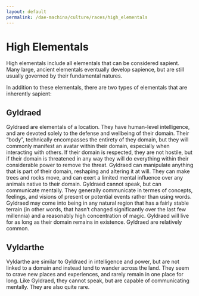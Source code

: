 ```yaml
---
layout: default
permalink: /dae-machina/culture/races/high_elementals
---
```


# High Elementals

High elementals include all elementals that can be considered sapient.
Many large, ancient elementals eventually develop sapience, but are still usually governed by their fundamental natures.

In addition to these elementals, there are two types of elementals that are inherently sapient: 

## Gyldraed

Gyldraed are elementals of a location. They have human-level intelligence, and are devoted solely to the defense and wellbeing of their domain. Their “body”, technically encompasses the entirety of they domain, but they will commonly manifest an avatar within their domain, especially when interacting with others. If their domain is respected, they are not hostile, but if their domain is threatened in any way they will do everything within their considerable power to remove the threat. Gyldraed can manipulate anything that is part of their domain, reshaping and altering it at will. They can make trees and rocks move, and can exert a limited mental influence over any animals native to their domain. Gyldraed cannot speak, but can communicate mentally. They generally communicate in termes of concepts, feelings, and visions of present or potential events rather than using words.
Gyldraed may come into being in any natural region that has a fairly stable terrain (in other words, that hasn’t changed significantly over the last few millennia) and a reasonably high concentration of magic. Gyldraed will live for as long as their domain remains in existence. Gyldraed are relatively common.

## Vyldarthe

Vyldarthe are similar to Gyldraed in intelligence and power, but are not linked to a domain and instead tend to wander across the land. They seem to crave new places and experiences, and rarely remain in one place for long. Like Gyldraed, they cannot speak, but are capable of communicating mentally. They are also quite rare.